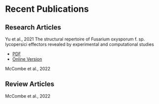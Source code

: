 # Recent Publications

## Research Articles

Yu et al., 2021
The structural repertoire of Fusarium oxysporum f. sp. lycopersici effectors revealed by experimental and computational studies
- [PDF](/assets/papers/Yu_2021.pdf) 
- [Online Version](https://doi.org/10.1101/2021.12.14.472499) 

McCombe et al., 2022

## Review Articles

McCombe et al., 2022